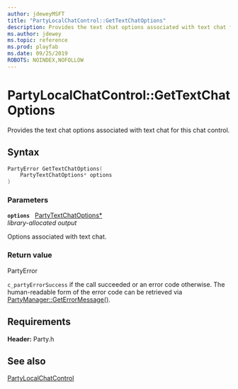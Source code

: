 ```yaml
---
author: jdeweyMSFT
title: "PartyLocalChatControl::GetTextChatOptions"
description: Provides the text chat options associated with text chat for this chat control.
ms.author: jdewey
ms.topic: reference
ms.prod: playfab
ms.date: 09/25/2019
ROBOTS: NOINDEX,NOFOLLOW
---
```


# PartyLocalChatControl::GetTextChatOptions  

Provides the text chat options associated with text chat for this chat control.  

## Syntax  
  
```cpp
PartyError GetTextChatOptions(  
    PartyTextChatOptions* options  
)  
```  
  
### Parameters  
  
**`options`** &nbsp; [PartyTextChatOptions*](../../../enums/partytextchatoptions.md)  
*library-allocated output*  
  
Options associated with text chat.  
  
  
### Return value  
PartyError
  
```c_partyErrorSuccess``` if the call succeeded or an error code otherwise. The human-readable form of the error code can be retrieved via [PartyManager::GetErrorMessage()](../../PartyManager/methods/partymanager_geterrormessage.md).
  
  
## Requirements  
  
**Header:** Party.h
  
## See also  
[PartyLocalChatControl](../partylocalchatcontrol.md)  

  
  
